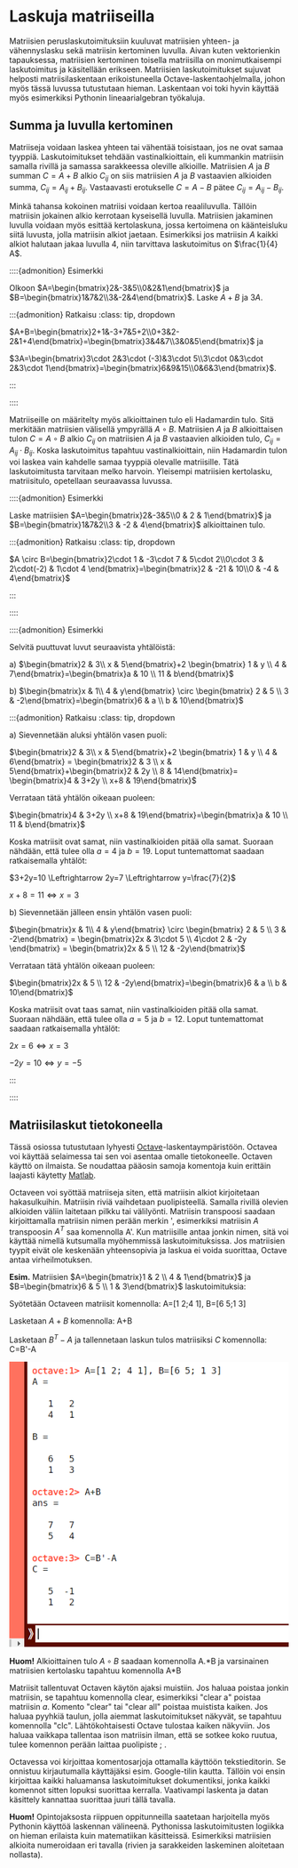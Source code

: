  
# Laskuja matriiseilla

Matriisien peruslaskutoimituksiin kuuluvat matriisien yhteen- ja vähennyslasku sekä matriisin kertominen luvulla. Aivan kuten vektorienkin tapauksessa, matriisien kertominen toisella matriisilla on monimutkaisempi laskutoimitus ja käsitellään erikseen. Matriisien laskutoimitukset sujuvat helposti matriisilaskentaan erikoistuneella Octave-laskentaohjelmalla, johon myös tässä luvussa tutustutaan hieman. Laskentaan voi toki hyvin käyttää myös esimerkiksi Pythonin lineaarialgebran työkaluja.

## Summa ja luvulla kertominen

Matriiseja voidaan laskea yhteen tai vähentää toisistaan, jos ne ovat samaa tyyppiä. Laskutoimitukset tehdään vastinalkioittain, eli kummankin matriisin samalla rivillä ja samassa sarakkeessa oleville alkioille. Matriisien $A$ ja $B$ summan $C=A+B$ alkio $C_{ij}$ on siis matriisien $A$ ja $B$ vastaavien alkioiden summa, $C_{ij}=A_{ij}+B_{ij}$. Vastaavasti erotukselle $C=A-B$ pätee $C_{ij}=A_{ij}-B_{ij}$.

Minkä tahansa kokoinen matriisi voidaan kertoa reaaliluvulla. Tällöin matriisin jokainen alkio kerrotaan kyseisellä luvulla. Matriisien jakaminen luvulla voidaan myös esittää kertolaskuna, jossa kertoimena on käänteisluku siitä luvusta, jolla matriisin alkiot jaetaan. 
Esimerkiksi jos matriisin $A$ kaikki alkiot halutaan jakaa luvulla 4, niin tarvittava laskutoimitus on $\frac{1}{4} A$.

::::{admonition} Esimerkki

Olkoon $A=\begin{bmatrix}2&-3&5\\0&2&1\end{bmatrix}$ ja $B=\begin{bmatrix}1&7&2\\3&-2&4\end{bmatrix}$. Laske $A+B$ ja $3A$.

:::{admonition} Ratkaisu
:class: tip, dropdown

$A+B=\begin{bmatrix}2+1&-3+7&5+2\\0+3&2-2&1+4\end{bmatrix}=\begin{bmatrix}3&4&7\\3&0&5\end{bmatrix}$ ja

$3A=\begin{bmatrix}3\cdot 2&3\cdot (-3)&3\cdot 5\\3\cdot 0&3\cdot 2&3\cdot 1\end{bmatrix}=\begin{bmatrix}6&9&15\\0&6&3\end{bmatrix}$.

:::

::::

Matriiseille on määritelty myös alkioittainen tulo eli Hadamardin tulo. Sitä merkitään matriisien välisellä ympyrällä $A\circ B$. Matriisien $A$ ja $B$ alkioittaisen tulon $C= A \circ B$ alkio $C_{ij}$ on matriisien $A$ ja $B$ vastaavien alkioiden tulo, $C_{ij}=A_{ij}\cdot B_{ij}$. Koska laskutoimitus tapahtuu vastinalkioittain, niin Hadamardin tulon voi laskea vain kahdelle samaa tyyppiä olevalle matriisille. Tätä laskutoimitusta tarvitaan melko harvoin. Yleisempi matriisien kertolasku, matriisitulo, opetellaan seuraavassa luvussa.

::::{admonition} Esimerkki

Laske matriisien $A=\begin{bmatrix}2&-3&5\\0 & 2 & 1\end{bmatrix}$ ja $B=\begin{bmatrix}1&7&2\\3 & -2 & 4\end{bmatrix}$  alkioittainen tulo.

:::{admonition} Ratkaisu
:class: tip, dropdown

$A \circ B=\begin{bmatrix}2\cdot 1 & -3\cdot 7 & 5\cdot 2\\0\cdot 3 & 2\cdot(-2) & 1\cdot 4 \end{bmatrix}=\begin{bmatrix}2 & -21 & 10\\0 & -4 & 4\end{bmatrix}$

:::

::::

::::{admonition} Esimerkki

Selvitä puuttuvat luvut seuraavista yhtälöistä:

a) $\begin{bmatrix}2 & 3\\ x & 5\end{bmatrix}+2 \begin{bmatrix} 1 & y \\ 4 & 7\end{bmatrix}=\begin{bmatrix}a & 10 \\ 11 & b\end{bmatrix}$

b) $\begin{bmatrix}x & 1\\ 4 & y\end{bmatrix} \circ \begin{bmatrix} 2 & 5 \\ 3 & -2\end{bmatrix}=\begin{bmatrix}6 & a \\ b & 10\end{bmatrix}$

:::{admonition} Ratkaisu
:class: tip, dropdown

a) Sievennetään aluksi yhtälön vasen puoli:

$\begin{bmatrix}2 & 3\\ x & 5\end{bmatrix}+2 \begin{bmatrix} 1 & y \\ 4 & 6\end{bmatrix} = \begin{bmatrix}2 & 3 \\ x & 5\end{bmatrix}+\begin{bmatrix}2 & 2y \\ 8 & 14\end{bmatrix}= \begin{bmatrix}4 & 3+2y \\ x+8 & 19\end{bmatrix}$

Verrataan tätä yhtälön oikeaan puoleen:

$\begin{bmatrix}4 & 3+2y \\ x+8 & 19\end{bmatrix}=\begin{bmatrix}a & 10 \\ 11 & b\end{bmatrix}$

Koska matriisit ovat samat, niin vastinalkioiden pitää olla samat. Suoraan nähdään, että tulee olla $a=4$ ja $b=19$. Loput tuntemattomat saadaan ratkaisemalla yhtälöt:

$3+2y=10 \Leftrightarrow 2y=7 \Leftrightarrow y=\frac{7}{2}$

$x+8=11 \Leftrightarrow x=3$

b) Sievennetään jälleen ensin yhtälön vasen puoli:

$\begin{bmatrix}x & 1\\ 4 & y\end{bmatrix} \circ \begin{bmatrix} 2 & 5 \\ 3 & -2\end{bmatrix} = \begin{bmatrix}2x & 3\cdot 5 \\ 4\cdot 2 & -2y \end{bmatrix} = \begin{bmatrix}2x & 5 \\ 12 & -2y\end{bmatrix}$

Verrataan tätä yhtälön oikeaan puoleen:

$\begin{bmatrix}2x & 5 \\ 12 & -2y\end{bmatrix}=\begin{bmatrix}6 & a \\ b & 10\end{bmatrix}$

Koska matriisit ovat taas samat, niin vastinalkioiden pitää olla samat. Suoraan nähdään, että tulee olla $a=5$ ja $b=12$. Loput tuntemattomat saadaan ratkaisemalla yhtälöt:

$2x=6 \Leftrightarrow x=3$

$-2y=10 \Leftrightarrow y=-5$

:::

::::

## Matriisilaskut tietokoneella

Tässä osiossa tutustutaan lyhyesti [Octave](https://octave-online.net/)-laskentaympäristöön. Octavea voi käyttää selaimessa tai sen voi asentaa omalle tietokoneelle. Octaven käyttö on ilmaista. Se noudattaa pääosin samoja komentoja kuin erittäin laajasti käytetty [Matlab](https://se.mathworks.com/products/matlab.html).

Octaveen voi syöttää matriiseja siten, että matriisin alkiot kirjoitetaan hakasulkuihin. Matriisin riviä vaihdetaan puolipisteellä. Samalla rivillä olevien alkioiden väliin laitetaan pilkku tai välilyönti. Matriisin transpoosi saadaan kirjoittamalla matriisin nimen perään merkin ', esimerkiksi matriisin $A$ transpoosin $A^T$ saa komennolla A'. Kun matriisille antaa jonkin nimen, sitä voi käyttää nimellä kutsumalla myöhemmissä laskutoimituksissa. Jos matriisien tyypit eivät ole keskenään yhteensopivia ja laskua ei voida suorittaa, Octave antaa virheilmotuksen. 

**Esim.** Matriisien $A=\begin{bmatrix}1 & 2 \\ 4 & 1\end{bmatrix}$ ja $B=\begin{bmatrix}6 & 5 \\ 1 & 3\end{bmatrix}$ laskutoimituksia:

Syötetään Octaveen matriisit komennolla: A=[1 2;4 1], B=[6 5;1 3]

Lasketaan $A+B$ komennolla: A+B

Lasketaan $B^T-A$ ja tallennetaan laskun tulos matriisiksi $C$ komennolla: C=B'-A

![Octaven käyttö](octave.png "Octaven käyttö")

**Huom!** Alkioittainen tulo $A\circ B$ saadaan komennolla A.\*B ja varsinainen matriisien kertolasku tapahtuu komennolla A\*B

Matriisit tallentuvat Octaven käytön ajaksi muistiin. Jos haluaa poistaa jonkin matriisin, se tapahtuu komennolla clear, esimerkiksi "clear a" poistaa matriisin $a$. Komento "clear" tai "clear all" poistaa muistista kaiken. Jos haluaa pyyhkiä taulun, jolla aiemmat laskutoimitukset näkyvät, se tapahtuu komennolla "clc". Lähtökohtaisesti Octave tulostaa kaiken näkyviin. Jos haluaa vaikkapa tallentaa ison matriisin ilman, että se sotkee koko ruutua, tulee komennon perään laittaa puolipiste ; . 

Octavessa voi kirjoittaa komentosarjoja ottamalla käyttöön tekstieditorin. Se onnistuu kirjautumalla käyttäjäksi esim. Google-tilin kautta. Tällöin voi ensin kirjoittaa kaikki haluamansa laskutoimitukset dokumentiksi, jonka kaikki komennot sitten lopuksi suorittaa kerralla. Vaativampi laskenta ja datan käsittely kannattaa suorittaa juuri tällä tavalla.

**Huom!** Opintojaksosta riippuen oppitunneilla saatetaan harjoitella myös Pythonin käyttöä laskennan välineenä. Pythonissa laskutoimitusten logiikka on hieman erilaista kuin matematiikan käsitteissä. Esimerkiksi matriisien alkioita numeroidaan eri tavalla (rivien ja sarakkeiden laskeminen aloitetaan nollasta).